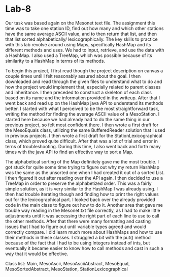 # Lab-8
Our task was based again on the Mesonet text file. The assignment this time was to take one station ID, find out how many 
and which other stations have the same average ASCII value, and to then return that list, and then that list sorted 
alphabetically/ lexicographically.  The key skills to practice with this lab revolve around using Maps, specifically HashMap
and its different methods and uses. We had to input, retrieve, and use the data with a HashMap. I also used a TreeMap, which 
was possible because of its similarity to a HashMap in terms of its methods.

To begin this project, I first read though the project description on canvas a couple times until I felt reasonably assured 
about the goal. I then downloaded and read through the given files to understand what to do and how the project would implement 
that, especially related to parent classes and inheritance. I then preceded to construct a skeleton of each class based on its 
name and the information provided in the writeup. After that I went back and read up on the HashMap java API to understand its 
methods better. I started with what I perceived to be the most straightforward task, writing the method for finding the average 
ASCII value of a MesoStation. I started here because we had already had to do the same thing in our previous project, so felt 
most confident there. I then wrote a first draft for the MesoEquals class, utilizing the same BufferedReader solution that I used 
in previous projects. I then wrote a first draft for the StationLexicographical class, which proved quite difficult. After 
that was a lot of trial and error in terns of troubleshooting. During this time, I also went back and forth many times with 
the java API to find an effective way to sort a Map.

The alphabetical sorting of the Map definitely gave me the most trouble. I got stuck for quite some time trying to figure 
out why my return HashMap was the same as the unsorted one when I had created it out of a sorted List. I then figured it 
out after reading over the API again. I then decided to use a TreeMap in order to preserve the alphabetized order. This 
was a fairly simple solution, as it is very similar to the HashMap I was already using. I then had trouble iterating 
though and finding how to print the right values out for the lexicographical part. I looked back over the already provided 
code in the main class to figure out how to do it. Another area that gave me trouble way reading in the Mesonet.txt file
correctly, as I had to make little adjustments until it was accessing the right part of each line to use to call the other
methods.  After that there were many formatting and casting issues that I had to figure out until variable types agreed 
and would correctly compare. I did learn much more about HashMaps and how to use their methods in these classes. I 
struggled a bit with the put() method because of the fact that I had to be using Integers instead of ints, but eventually
it became easier to know how to call methods and cast in such a way that it would be effective.

Class list: Main, MesoAscii, MesoAsciiAbstract, MesoEqual, MesoSortedAbstract, MesoStation, StationLexicographical
